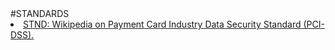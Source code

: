 <html>
<body>
#STANDARDS

<li><a href="https://en.wikipedia.org/wiki/Payment_Card_Industry_Data_Security_Standard">STND: Wikipedia on Payment Card Industry Data Security Standard (PCI-DSS).</a></li>

</body>
</html>
